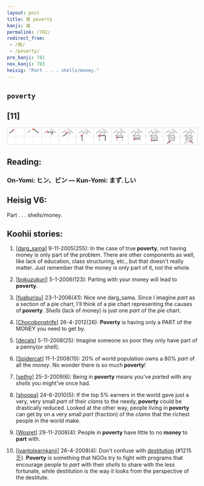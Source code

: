 ```yaml
---
layout: post
title: 貧 poverty
kanji: 貧
permalink: /782/
redirect_from:
 - /貧/
 - /poverty/
pre_kanji: 781
nex_kanji: 783
heisig: "Part . . . shells/money."
---
```


## `poverty`

## [11]

<div class="stroke"><img src="../images/E8B2A7.png" /></div>

## Reading:

### On-Yomi: ヒン、ビン &mdash; Kun-Yomi: まず.しい

## Heisig V6:

Part . . . shells/money.

## Koohii stories:

1) [<a href="http://kanji.koohii.com/profile/darg_sama">darg_sama</a>] 9-11-2005(255): In the case of true<strong> poverty</strong>, not having money is only part of the problem. There are other components as well, like lack of education, class structuring, etc., but that doesn&#039;t really matter. Just remember that the money is only part of it, not the whole.

2) [<a href="http://kanji.koohii.com/profile/bokuzukuri">bokuzukuri</a>] 5-1-2006(123): Parting with your money will lead to<strong> poverty</strong>.

3) [<a href="http://kanji.koohii.com/profile/fuaburisu">fuaburisu</a>] 23-1-2006(41): Nice one darg_sama. Since I imagine <em>part</em> as a section of a pie chart, I&#039;ll think of a pie chart representing the causes of<strong> poverty</strong>. <em>Shells</em> (lack of money) is just one <em>part</em> of the pie chart.

4) [<a href="http://kanji.koohii.com/profile/Chocobonstrife">Chocobonstrife</a>] 26-4-2012(26): <strong>Poverty</strong> is having only a PART of the MONEY you need to get by.

5) [<a href="http://kanji.koohii.com/profile/decals">decals</a>] 5-11-2008(25): Imagine someone so poor they only have part of a penny(or shell).

6) [<a href="http://kanji.koohii.com/profile/Spidercat">Spidercat</a>] 11-1-2008(15): 20% of world population owns a 80% <em>part</em> of all the <em>money</em>. No wonder there is so much<strong> poverty</strong>!

7) [<a href="http://kanji.koohii.com/profile/sethg">sethg</a>] 25-3-2009(6): Being in<strong> poverty</strong> means you&#039;ve <em>part</em>ed with any <em>shells</em> you might&#039;ve once had.

8) [<a href="http://kanji.koohii.com/profile/shoopa">shoopa</a>] 24-6-2010(5): If the top 5% earners in the world gave just a very, very small <em>part</em> of their <em>clams</em> to the needy,<strong> poverty</strong> could be drastically reduced. Looked at the other way, people living in<strong> poverty</strong> can get by on a very small <em>part</em> (fraction) of the <em>clams</em> that the richest people in the world make.

9) [<a href="http://kanji.koohii.com/profile/Wosret">Wosret</a>] 29-11-2008(4): People in<strong> poverty</strong> have little to no <strong>money</strong> to <strong>part</strong> with.

10) [<a href="http://kanji.koohii.com/profile/ivantolearnkanji">ivantolearnkanji</a>] 26-4-2008(4): Don&#039;t confuse with <a href="../1215">destitution</a> (#1215 乏).<strong> Poverty</strong> is something that NGOs try to fight with programs that encourage people to <em>part</em> with their <em>shells</em> to share with the less fortunate, while destitution is the way it looks from the perspective of the destitute.
